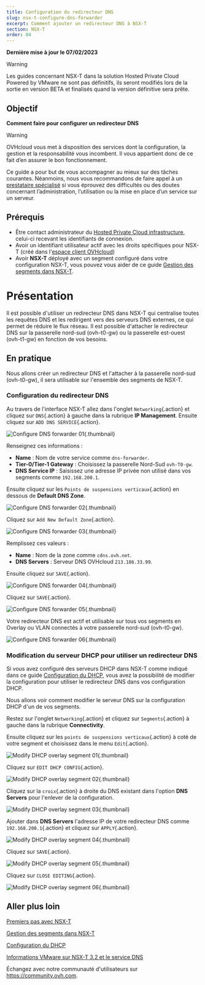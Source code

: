 ```yaml
---
title: Configuration du redirecteur DNS
slug: nsx-t-configure-dns-forwarder
excerpt: Comment ajouter un redirecteur DNS à NSX-T
section: NSX-T
order: 04
---
```


**Dernière mise à jour le 07/02/2023**

> [!warning]
> Les guides concernant NSX-T dans la solution Hosted Private Cloud Powered by VMware ne sont pas définitifs, ils seront modifiés lors de la sortie en version BETA et finalisés quand la version définitive sera prête. 
>

## Objectif

**Comment faire pour configurer un redirecteur DNS**

> [!warning]
> OVHcloud vous met à disposition des services dont la configuration, la gestion et la responsabilité vous incombent. Il vous appartient donc de ce fait d’en assurer le bon fonctionnement.
>
> Ce guide a pour but de vous accompagner au mieux sur des tâches courantes. Néanmoins, nous vous recommandons de faire appel à un [prestataire spécialisé](https://partner.ovhcloud.com/fr/) si vous éprouvez des difficultés ou des doutes concernant l’administration, l’utilisation ou la mise en place d’un service sur un serveur.
>

## Prérequis

- Être contact administrateur du [Hosted Private Cloud infrastructure](https://www.ovhcloud.com/fr/enterprise/products/hosted-private-cloud/), celui-ci recevant les identifiants de connexion.
- Avoir un identifiant utilisateur actif avec les droits spécifiques pour NSX-T (créé dans l'[espace client OVHcloud](https://www.ovh.com/auth/?action=gotomanager&from=https://www.ovh.com/fr/&ovhSubsidiary=fr))
- Avoir **NSX-T** déployé avec un segment configuré dans votre configuration NSX-T, vous pouvez vous aider de ce guide [Gestion des segments dans NSX-T](https://docs.ovh.com/fr/private-cloud/nsx-t-segment-management).

# Présentation

Il est possible d'utiliser un redirecteur DNS dans NSX-T qui centralise toutes les requêtes DNS et les redirigent vers des serveurs DNS externes, ce qui permet de réduire le flux réseau. Il est possible d'attacher le redirecteur DNS sur la passerelle nord-sud (ovh-t0-gw) ou la passerelle est-ouest (ovh-t1-gw) en fonction de vos besoins.

## En pratique

Nous allons créer un redirecteur DNS et l'attacher à la passerelle nord-sud (ovh-t0-gw), il sera utilisable sur l'ensemble des segments de NSX-T.

### Configuration du redirecteur DNS

Au travers de l'interface NSX-T allez dans l'onglet `Networking`{.action} et cliquez sur `DNS`{.action} à gauche dans la rubrique **IP Management**. Ensuite cliquez sur `ADD DNS SERVICE`{.action}.

![Configure DNS forwarder 01](images/01-configure-dns-forwarder01.png){.thumbnail}

Renseignez ces informations :

* **Name** : Nom de votre service comme `dns-forwarder`.
* **Tier-0/Tier-1 Gateway** : Choisissez la passerelle Nord-Sud `ovh-T0-gw`.
* **DNS Service IP** : Saisissez une adresse IP privée non utilisé dans vos segments comme `192.168.200.1`.

Ensuite cliquez sur les `Points de suspensions verticaux`{.action} en dessous de **Default DNS Zone**.

![Configure DNS forwarder 02](images/01-configure-dns-forwarder02.png){.thumbnail}

Cliquez sur `Add New Default Zone`{.action}.

![Configure DNS forwarder 03](images/01-configure-dns-forwarder03.png){.thumbnail}

Remplissez ces valeurs :

* **Name** : Nom de la zone comme `cdns.ovh.net`.
* **DNS Servers** : Serveur DNS OVHcloud `213.186.33.99`.

Ensuite cliquez sur `SAVE`{.action}.

![Configure DNS forwarder 04](images/01-configure-dns-forwarder04.png){.thumbnail}

Cliquez sur `SAVE`{.action}.

![Configure DNS forwarder 05](images/01-configure-dns-forwarder05.png){.thumbnail}

Votre redirecteur DNS est actif et utilisable sur tous vos segments en Overlay ou VLAN connectés à votre passerelle nord-sud (ovh-t0-gw).

![Configure DNS forwarder 06](images/01-configure-dns-forwarder06.png){.thumbnail}

### Modification du serveur DHCP pour utiliser un redirecteur DNS

Si vous avez configuré des serveurs DHCP dans NSX-T comme indiqué dans ce guide [Configuration du DHCP](https://docs.ovh.com/fr/nsx-t-dhcp-configuration), vous avez la possibilité de modifier la configuration pour utiliser le redirecteur DNS dans vos configuration DHCP.

Nous allons voir comment modifier le serveur DNS sur la configuration DHCP d'un de vos segments.

Restez sur l'onglet `Networking`{.action} et cliquez sur `Segments`{.action} à gauche dans la rubrique **Connectivity**. 

Ensuite cliquez sur les `points de suspensions verticaux`{.action} à coté de votre segment et choisissez dans le menu `Edit`{.action}.

![Modify DHCP overlay segment 01](images/02-modify-dhcp-overlay-segment01.png){.thumbnail}

Cliquez sur `EDIT DHCP CONFIG`{.action}.

![Modify DHCP overlay segment 02](images/02-modify-dhcp-overlay-segment02.png){.thumbnail}

Cliquez sur la `croix`{.action} à droite du DNS existant dans l'option **DNS Servers** pour l'enlever de la configuration.

![Modify DHCP overlay segment 03](images/02-modify-dhcp-overlay-segment03.png){.thumbnail}

Ajouter dans **DNS Servers** l'adresse IP de votre redirecteur DNS comme `192.168.200.1`{.action} et cliquez sur `APPLY`{.action}.

![Modify DHCP overlay segment 04](images/02-modify-dhcp-overlay-segment04.png){.thumbnail}

Cliquez sur `SAVE`{.action}.

![Modify DHCP overlay segment 05](images/02-modify-dhcp-overlay-segment05.png){.thumbnail}

Cliquez sur `CLOSE EDITING`{.action}.

![Modify DHCP overlay segment 06](images/02-modify-dhcp-overlay-segment06.png){.thumbnail}

## Aller plus loin

[Premiers pas avec NSX-T](https://docs.ovh.com/fr/private-cloud/nsx-t-first-steps/)

[Gestion des segments dans NSX-T](https://docs.ovh.com/fr/nsx-t-segment-management/)

[Configuration du DHCP](https://docs.ovh.com/fr/nsx-t-dhcp-configuration)

[Informations VMware sur NSX-T 3.2 et le service DNS](https://docs.vmware.com/en/VMware-NSX-T-Data-Center/3.2/administration/GUID-A0172881-BB25-4992-A499-14F9BE3BE7F2.html)


Échangez avec notre communauté d'utilisateurs sur <https://community.ovh.com>.

